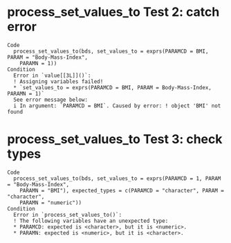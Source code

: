 # process_set_values_to Test 2: catch error

    Code
      process_set_values_to(bds, set_values_to = exprs(PARAMCD = BMI, PARAM = "Body-Mass-Index",
        PARAMN = 1))
    Condition
      Error in `value[[3L]]()`:
      ! Assigning variables failed!
      * `set_values_to = exprs(PARAMCD = BMI, PARAM = Body-Mass-Index, PARAMN = 1)`
      See error message below:
      i In argument: `PARAMCD = BMI`. Caused by error: ! object 'BMI' not found

# process_set_values_to Test 3: check types

    Code
      process_set_values_to(bds, set_values_to = exprs(PARAMCD = 1, PARAM = "Body-Mass-Index",
        PARAMN = "BMI"), expected_types = c(PARAMCD = "character", PARAM = "character",
        PARAMN = "numeric"))
    Condition
      Error in `process_set_values_to()`:
      ! The following variables have an unexpected type:
      * PARAMCD: expected is <character>, but it is <numeric>.
      * PARAMN: expected is <numeric>, but it is <character>.

